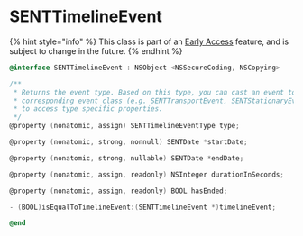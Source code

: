 # SENTTimelineEvent

{% hint style="info" %}
This class is part of an [Early Access](../../../../appendix/feature-production-readiness.md) feature, and is subject to change in the future.
{% endhint %}

```objectivec
@interface SENTTimelineEvent : NSObject <NSSecureCoding, NSCopying>

/**
 * Returns the event type. Based on this type, you can cast an event to the 
 * corresponding event class (e.g. SENTTransportEvent, SENTStationaryEvent) 
 * to access type specific properties.
 */
@property (nonatomic, assign) SENTTimelineEventType type;

@property (nonatomic, strong, nonnull) SENTDate *startDate;

@property (nonatomic, strong, nullable) SENTDate *endDate;

@property (nonatomic, assign, readonly) NSInteger durationInSeconds;

@property (nonatomic, assign, readonly) BOOL hasEnded;

- (BOOL)isEqualToTimelineEvent:(SENTTimelineEvent *)timelineEvent;

@end
```
